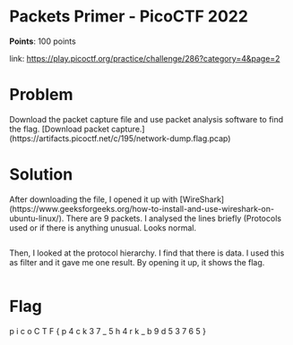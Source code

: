<h1>Packets Primer - PicoCTF 2022</h1>

<b>Points</b>: 100 points

link: https://play.picoctf.org/practice/challenge/286?category=4&page=2

<h1>Problem</h1>
Download the packet capture file and use packet analysis software to find the flag. [Download packet capture.](https://artifacts.picoctf.net/c/195/network-dump.flag.pcap)

<h1>Solution</h1>
After downloading the file, I opened it up with [WireShark](https://www.geeksforgeeks.org/how-to-install-and-use-wireshark-on-ubuntu-linux/). There are 9 packets. I analysed the lines briefly (Protocols used or if there is anything unusual. Looks normal.

![]()

Then, I looked at the protocol hierarchy. I find that there is data. I used this as filter and it gave me one result. By opening it up, it shows the flag.




```
```
<h1>Flag</h1>

p i c o C T F { p 4 c k 3 7 _ 5 h 4 r k _ b 9 d 5 3 7 6 5 }
